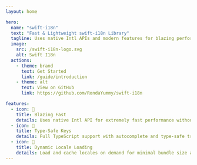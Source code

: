 ```yaml
---
layout: home

hero:
  name: "swift-i18n"
  text: "Fast & Lightweight swift-i18n Library"
  tagline: Uses native Intl APIs and modern features for blazing performance, dynamic locale loading, and type-safe keys.
  image:
    src: /swift-i18n-logo.svg
    alt: Swift I18n
  actions:
    - theme: brand
      text: Get Started
      link: /guide/introduction
    - theme: alt
      text: View on GitHub
      link: https://github.com/RondaYummy/swift-i18n

features:
  - icon: 🚀
    title: Blazing Fast
    details: Uses native Intl API for extremely fast performance without extra dependencies.
  - icon: 🧩
    title: Type-Safe Keys
    details: Full TypeScript support with autocomplete and type-safe translation keys.
  - icon: 🎳
    title: Dynamic Locale Loading
    details: Load and cache locales on demand for minimal bundle size and easy scalability
---
```


